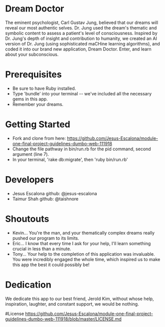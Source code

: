# Dream Doctor
The eminent psychologist, Carl Gustav Jung, believed that our dreams will reveal our most authentic selves. Dr. Jung used the dream's thematic and symbolic content to assess a patient's level of consciousness. Inspired by Dr. Jung's depth of insight and contribution to humanity, we created an AI version of Dr. Jung (using sophisticated maCHine learning algorithms), and coded it into our brand new application, Dream Doctor. Enter, and learn about your subconscious.

# Prerequisites
- Be sure to have Ruby installed.
- Type 'bundle' into your terminal -- we've included all the necessary gems in this app.
- Remember your dreams.

# Getting Started
- Fork and clone from here: https://github.com/Jesus-Escalona/module-one-final-project-guidelines-dumbo-web-111918
- Change the file pathway in bin/run.rb for the pid command, second argument (line 7).
- In your terminal, 'rake db:migrate', then 'ruby bin/run.rb'

# Developers
- Jesus Escalona github: @jesus-escalona
- Taimur Shah    github: @taishnore

# Shoutouts
- Kevin... You're the man, and your thematically complex dreams really pushed our program to its limits.
- Eric... I know that every time I ask for your help, I'll learn something crucial in less than a minute.
- Tony... Your help to the completion of this application was invaluable. You were incredibly engaged the whole time, which inspired us to make this app the best it could possibly be!

# Dedication
We dedicate this app to our best friend, Jerold Kim, without whose help, inspiration, laughter, and constant support, we would be nothing.

#License
https://github.com/Jesus-Escalona/module-one-final-project-guidelines-dumbo-web-111918/blob/master/LICENSE.md
